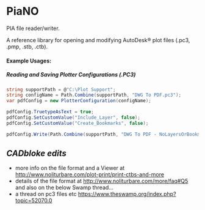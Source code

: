 PiaNO
=====

PIA file reader/writer.

A reference library for opening and modifying AutoDesk® plot files (.pc3, .pmp, .stb, .ctb).

#### Example Usages:

##### Reading and Saving Plotter Configurations (.PC3)
```csharp
string supportPath = @"C:\Plot Support";
string configName = Path.Combine(supportPath, "DWG To PDF.pc3");
var pdfConfig = new PlotterConfiguration(configName);

pdfConfig.TruetypeAsText = true;
pdfConfig.SetCustomValue("Include_Layer", false);
pdfConfig.SetCustomValue("Create_Bookmarks", false);

pdfConfig.Write(Path.Combine(supportPath, "DWG To PDF - NoLayersOrBookmarks.pc3"));
```

## *CADbloke edits*
- more info on the file format and a Viewer at http://www.noliturbare.com/plot-print/print-ctbs-and-more
- details of the file format at http://www.noliturbare.com/more/faq#Q5 and also on the below Swamp thread...
- a thread on pc3 files etc https://www.theswamp.org/index.php?topic=52070.0